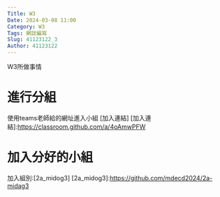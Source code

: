 ```yaml
---
Title: W3
Date: 2024-03-08 11:00
Category: W3
Tags: 網誌編寫
Slug: 41123122_3
Author: 41123122
---
```


W3所做事情

<!-- PELICAN_END_SUMMARY -->

# 進行分組
使用teams老師給的網址進入小組
[加入連結]
[加入連結]:https://classroom.github.com/a/4oAmwPFW

# 加入分好的小組
加入組別:[2a_midog3]
[2a_midog3]:https://github.com/mdecd2024/2a-midag3
